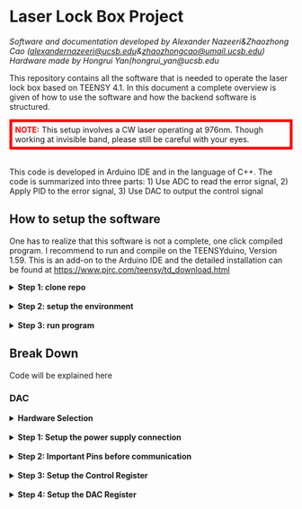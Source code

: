 # Laser Lock Box Project
_Software and documentation developed by Alexander Nazeeri&Zhaozhong Cao (alexandernazeeri@ucsb.edu&zhaozhongcao@umail.ucsb.edu)_  
_Hardware made by Hongrui Yan(hongrui_yan@ucsb.edu_  


This repository contains all the software that is needed to operate the laser lock box based on TEENSY 4.1. In this document a complete overview is given of how to use the software and how the backend software is structured.

<div style="border: 5px solid red; padding: 5px;">
    <span style="color: red;"><b>NOTE:</b></span> This setup involves a CW laser operating at 976nm. Though working at invisible band, please still be careful with your eyes.
</div>
<br>

This code is developed in Arduino IDE and in the language of C++. The code is summarized into three parts: 1) Use ADC to read the error signal, 2) Apply PID to the error signal, 3) Use DAC to output the control signal


## How to setup the software
One has to realize that this software is not a complete, one click compiled program. I recommend to run and compile on the TEENSYduino, Version 1.59. This is an add-on to the Arduino IDE and the detailed installation can be found at https://www.pjrc.com/teensy/td_download.html



<details>  
  <summary><b>Step 1: clone repo</b></summary>

In order to run the code on a new computer, first clone the GitHub repository. If you do not have git installed, please download it here: https://git-scm.com/downloads 
</details>

<br>

<details>  
  <summary><b>Step 2: setup the environment</b></summary>
    under construction


</details>
<br>
<details>  
  <summary><b>Step 3: run program</b></summary>

Under Construction

</details>

<div style="page-break-after: always;"></div>

## Break Down 

Code will be explained here

### DAC 


<details>
  <summary><b>Hardware Selection</b></summary>

To achieve a good cavity locking, we require a precise output of the control signal.  We are using the evaluation EVAL-AD5791SDZ as the external DAC module. The central chip is AD5791, a powerful chip performing 1 ppm, 20-Bit, ±1 LSB INL, Voltage Output DAC.
<br>
The communication between the EVAL-AD5791SDZ and TEENSY 4.1 is through SPI Mode_1. 

</details>

<br>

<details>
  <summary><b>Step 1: Setup the power supply connection</b></summary>

  <div style="border: 5px solid red; padding: 5px;">
    <span style="color: red;"><b>WARNING:</b></span> Please, do not, do not, do not use your computer USB to power this board! Please use an external voltage supply to drive it. 
</div>
<br>
The evaluation board offers three ways for power supply: 1)ADP 5070 with LDOS 2) ADP 5070 3) Bench Supply. In order to select the way of power supply, there are multiple physical switches on the board that must be inserted or removed. Since I am using ADP 5070 with LDOs, I will put my connection here: 
<br>

![Schematic Power Connection](13CL_Lock_Box_Project/Miscellaneous
/Sch_power.png
)

</details>

<br>

<details>
<summary><b>Step 2: Important Pins before communication</b></summary>
    
- CLR: Active when it is LOW. This will set the output of the DAC to a default value. This pin must be set to HIGH to avoid constantly clearing the output.
- RESET: Active when it is LOW. This will reset the DAC back to the power-on state. This pin must be set to HIGH to avoid constantly reseting.
- SDIN: Serial Data Input. Connect it to MOSI for SPI.
- SYNC: Don't be confused by the name. It serves as the function of CS. This must be set to LOW for the DAC board to start communication and set to HIGH when the communication is over. At HIGH, the DAC board will refuse to communicate through SPI.
- SCLK: Clock for SPI
- SDO: Serial Data Output. Connect it to MISO for SPI.
- LDAC: Active when it is LOW. When you write to the DAC register, the previous value will not be erased. Only when the LDAC is active, the old value will be erased and the new-written value starts to become the true output. To perform a real time update, LDAC must be set to LOW.


</details>

<br>

<details>
  <summary><b>Step 3: Setup the Control Register</b></summary>
Below is a summary of the 24-bit register settings for the DAC:

| Bit(s) | Name       | Description                                                     | Setting | Function                                                      |
|--------|------------|-----------------------------------------------------------------|---------|---------------------------------------------------------------|
| 23      | RBUF       | Output amplifier configuration control.                         | 0       | Internal amplifier powered up.                                |
|        |            |                                                                 | 1       | Internal amplifier powered down (default).                    |
| 22 | OPGND      | Output ground clamp control.                                    | 0       | DAC output clamp to ground removed, DAC in normal mode.       |
|        |            |                                                                 | 1       | DAC output clamped to ground, DAC in tristate mode (default). |
| 21    | DACTRI     | DAC tristate control.                                           | 0       | DAC in normal operating mode.                                 |
|        |            |                                                                 | 1       | DAC in tristate mode. Tri state means that the output can exists in three different states:high.low, and high impedance  (default).                               |
| 20      | BIN/2sC    | DAC register coding selection.                                  | 0       | Uses twos complement coding (default).                        |
|        |            |                                                                 | 1       | Uses offset binary coding.                                    |
| 19      | SDODIS     | SDO pin enable/disable control.                                 | 0       | SDO pin enabled (default).                                    |
|        |            |                                                                 | 1       | SDO pin disabled (tristate).                                  |
| 15 to 18| LIN COMP   | Linearity error compensation for varying reference input spans. | 0000    | Reference input span up to 10 V (default).                    |
|        |            |                                                                 | 1001    | Reference input span between 10 V and 12 V.                   |
|        |            |                                                                 | 1010    | Reference input span between 12 V and 16 V.                   |
|        |            |                                                                 | 1011    | Reference input span between 16 V and 19 V.                   |
|        |            |                                                                 | 1100    | Reference input span between 19 V and 20 V.                   |
| 1     | R/overline{W} | Read/write select bit.                                       | 0       | Addressed for a write operation.                              |
|        |            |     |1 | Addressed for a read operation |        
|2 to 4 | Select which register to talk to| |001 | DAC|
| || |010 | Control register|
|Other bits||||They are useless and must be set to 0|

<br>

</details>

<br>
<details>
  <summary><b>Step 4: Setup the DAC Register</b></summary>
  <p>The transfer function for this board is:</p>

  $$
  V_{out}(x) = \frac{VrefP-VrefN}{2^{20} - 1} \cdot x + VrefN = \frac{10+10}{2^{20} - 1} \cdot x + 10
  $$

  <p>The DAC register configuration is straightforward:</p>

  - **bit 1**: Write or read.
  - **bits 2 to 4**: Select which register to communicate with.
  - **bits 5 to 24**: These 20 bits are the binary number for \( x \).

</details>

